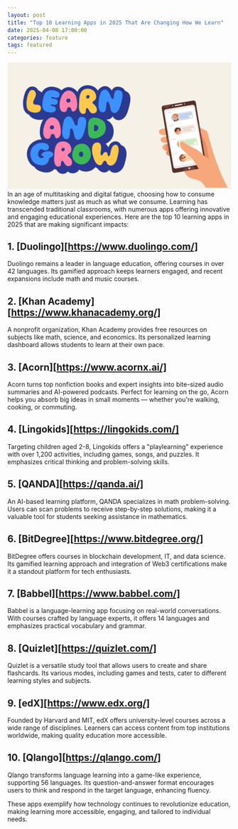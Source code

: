 ```yaml
---
layout: post
title: "Top 10 Learning Apps in 2025 That Are Changing How We Learn"
date: 2025-04-08 17:00:00
categories: feature
tags: featured
---
```


![quote](/assets/article_images/learning.png)
In an age of multitasking and digital fatigue, choosing how to consume knowledge matters just as much as what we consume. Learning has transcended traditional classrooms, with numerous apps offering innovative and engaging educational experiences. Here are the top 10 learning apps in 2025 that are making significant impacts:

## 1. [Duolingo][https://www.duolingo.com/]
Duolingo remains a leader in language education, offering courses in over 42 languages. Its gamified approach keeps learners engaged, and recent expansions include math and music courses. ​

## 2. [Khan Academy][https://www.khanacademy.org/]
A nonprofit organization, Khan Academy provides free resources on subjects like math, science, and economics. Its personalized learning dashboard allows students to learn at their own pace. ​

## 3. [Acorn][https://www.acornx.ai/]
Acorn turns top nonfiction books and expert insights into bite-sized audio summaries and AI-powered podcasts. Perfect for learning on the go, Acorn helps you absorb big ideas in small moments — whether you're walking, cooking, or commuting.

## 4. [Lingokids][https://lingokids.com/]
Targeting children aged 2-8, Lingokids offers a "playlearning" experience with over 1,200 activities, including games, songs, and puzzles. It emphasizes critical thinking and problem-solving skills. ​

## 5. [QANDA][https://qanda.ai/]
An AI-based learning platform, QANDA specializes in math problem-solving. Users can scan problems to receive step-by-step solutions, making it a valuable tool for students seeking assistance in mathematics. ​

## 6. [BitDegree][https://www.bitdegree.org/]
BitDegree offers courses in blockchain development, IT, and data science. Its gamified learning approach and integration of Web3 certifications make it a standout platform for tech enthusiasts. ​

## 7. [Babbel][https://www.babbel.com/]
Babbel is a language-learning app focusing on real-world conversations. With courses crafted by language experts, it offers 14 languages and emphasizes practical vocabulary and grammar. ​

## 8. [Quizlet][https://quizlet.com/]
Quizlet is a versatile study tool that allows users to create and share flashcards. Its various modes, including games and tests, cater to different learning styles and subjects. ​

## 9. [edX][https://www.edx.org/]
Founded by Harvard and MIT, edX offers university-level courses across a wide range of disciplines. Learners can access content from top institutions worldwide, making quality education more accessible. ​

## 10. [Qlango][https://qlango.com/]
Qlango transforms language learning into a game-like experience, supporting 56 languages. Its question-and-answer format encourages users to think and respond in the target language, enhancing fluency. ​

These apps exemplify how technology continues to revolutionize education, making learning more accessible, engaging, and tailored to individual needs.
